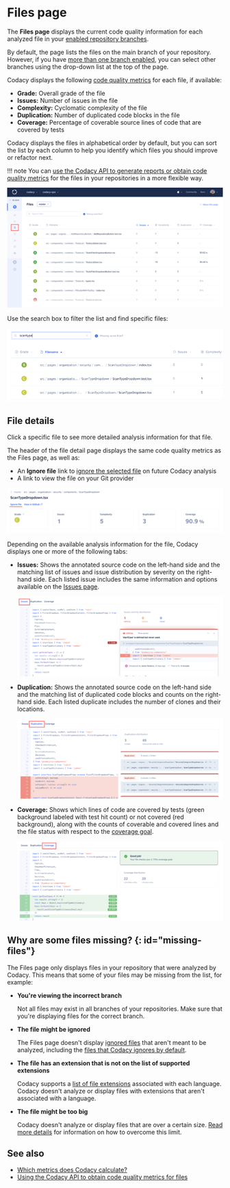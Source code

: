 # Files page

The **Files page** displays the current code quality information for each analyzed file in your [enabled repository branches](../repositories-configure/managing-branches.md).

By default, the page lists the files on the main branch of your repository. However, if you have [more than one branch enabled](../repositories-configure/managing-branches.md), you can select other branches using the drop-down list at the top of the page.

Codacy displays the following [code quality metrics](../faq/code-analysis/which-metrics-does-codacy-calculate.md) for each file, if available:

-   **Grade:** Overall grade of the file
-   **Issues:** Number of issues in the file
-   **Complexity:** Cyclomatic complexity of the file
-   **Duplication:** Number of duplicated code blocks in the file
-   **Coverage:** Percentage of coverable source lines of code that are covered by tests

Codacy displays the files in alphabetical order by default, but you can sort the list by each column to help you identify which files you should improve or refactor next.

!!! note
    You can [use the Codacy API to generate reports or obtain code quality metrics](../codacy-api/examples/obtaining-code-quality-metrics-for-files.md) for the files in your repositories in a more flexible way.

![Files list](images/files.png)

Use the search box to filter the list and find specific files:

![Finding specific files](images/files-search.png)

## File details

Click a specific file to see more detailed analysis information for that file.

The header of the file detail page displays the same code quality metrics as the Files page, as well as:

-   An **Ignore file** link to [ignore the selected file](../repositories-configure/ignoring-files.md) on future Codacy analysis
-   A link to view the file on your Git provider

![File detail](images/files-details.png)

Depending on the available analysis information for the file, Codacy displays one or more of the following tabs:

-   **Issues:** Shows the annotated source code on the left-hand side and the matching list of issues and issue distribution by severity on the right-hand side. Each listed issue includes the same information and options available on the [Issues page](issues.md).

    ![Issues for a file](images/files-issues.png)

-   **Duplication:** Shows the annotated source code on the left-hand side and the matching list of duplicated code blocks and counts on the right-hand side. Each listed duplicate includes the number of clones and their locations.

    ![Duplicated blocks for a file](images/files-duplication.png)

-   **Coverage:** Shows which lines of code are covered by tests (green background labeled with test hit count) or not covered (red background), along with the counts of coverable and covered lines and the file status with respect to the [coverage goal](../repositories-configure/adjusting-quality-goals.md).

    ![Coverage information for a file](images/files-coverage.png)

## Why are some files missing? {: id="missing-files"}

The Files page only displays files in your repository that were analyzed by Codacy. This means that some of your files may be missing from the list, for example:

-   **You're viewing the incorrect branch**

    Not all files may exist in all branches of your repositories. Make sure that you're displaying files for the correct branch.

-   **The file might be ignored**

    The Files page doesn't display [ignored files](../repositories-configure/ignoring-files.md) that aren't meant to be analyzed, including the [files that Codacy ignores by default](../repositories-configure/ignoring-files.md#default-ignored-files).

-   **The file has an extension that is not on the list of supported extensions**

    Codacy supports a [list of file extensions](../repositories-configure/languages.md#configuring-file-extensions) associated with each language. Codacy doesn't analyze or display files with extensions that aren't associated with a language.

-   **The file might be too big**

    Codacy doesn't analyze or display files that are over a certain size. [Read more details](../faq/troubleshooting/why-is-my-file-over-150-kb-missing.md) for information on how to overcome this limit.

## See also

-   [Which metrics does Codacy calculate?](../faq/code-analysis/which-metrics-does-codacy-calculate.md)
-   [Using the Codacy API to obtain code quality metrics for files](../codacy-api/examples/obtaining-code-quality-metrics-for-files.md)
